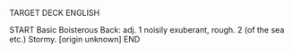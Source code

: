 TARGET DECK
ENGLISH

START
Basic
Boisterous
Back: adj. 1 noisily exuberant, rough. 2 (of the sea etc.) Stormy. [origin unknown]
END
